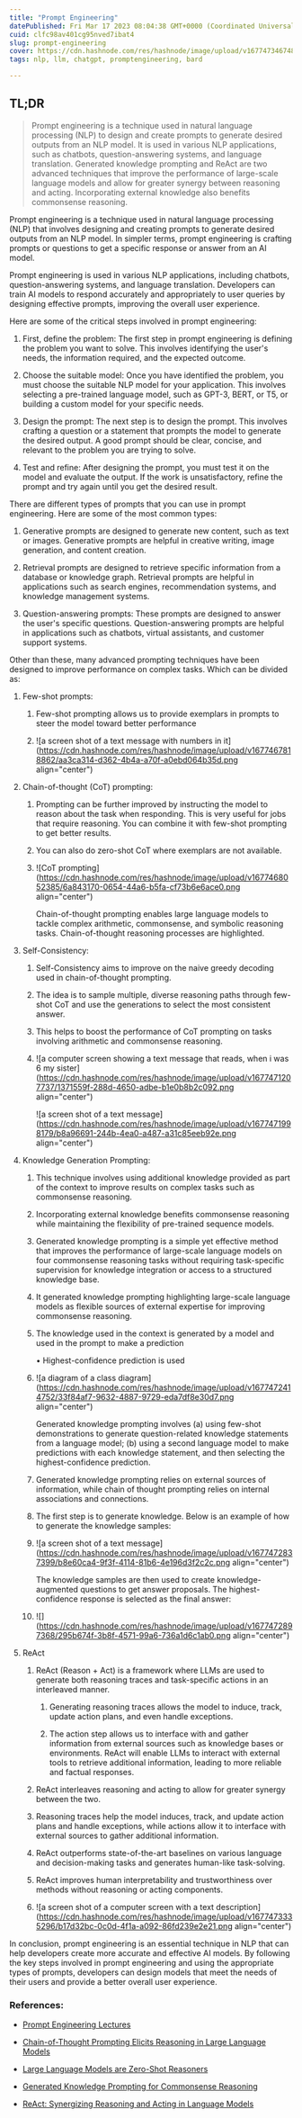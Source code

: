 ```yaml
---
title: "Prompt Engineering"
datePublished: Fri Mar 17 2023 08:04:38 GMT+0000 (Coordinated Universal Time)
cuid: clfc98av401cg95nved7ibat4
slug: prompt-engineering
cover: https://cdn.hashnode.com/res/hashnode/image/upload/v1677473467489/a5c17ab3-6378-4a0b-8b39-9994662e3a88.png
tags: nlp, llm, chatgpt, promptengineering, bard

---
```


## TL;DR

> Prompt engineering is a technique used in natural language processing (NLP) to design and create prompts to generate desired outputs from an NLP model. It is used in various NLP applications, such as chatbots, question-answering systems, and language translation. Generated knowledge prompting and ReAct are two advanced techniques that improve the performance of large-scale language models and allow for greater synergy between reasoning and acting. Incorporating external knowledge also benefits commonsense reasoning.

Prompt engineering is a technique used in natural language processing (NLP) that involves designing and creating prompts to generate desired outputs from an NLP model. In simpler terms, prompt engineering is crafting prompts or questions to get a specific response or answer from an AI model.

Prompt engineering is used in various NLP applications, including chatbots, question-answering systems, and language translation. Developers can train AI models to respond accurately and appropriately to user queries by designing effective prompts, improving the overall user experience.

Here are some of the critical steps involved in prompt engineering:

1. First, define the problem: The first step in prompt engineering is defining the problem you want to solve. This involves identifying the user's needs, the information required, and the expected outcome.
    
2. Choose the suitable model: Once you have identified the problem, you must choose the suitable NLP model for your application. This involves selecting a pre-trained language model, such as GPT-3, BERT, or T5, or building a custom model for your specific needs.
    
3. Design the prompt: The next step is to design the prompt. This involves crafting a question or a statement that prompts the model to generate the desired output. A good prompt should be clear, concise, and relevant to the problem you are trying to solve.
    
4. Test and refine: After designing the prompt, you must test it on the model and evaluate the output. If the work is unsatisfactory, refine the prompt and try again until you get the desired result.
    

There are different types of prompts that you can use in prompt engineering. Here are some of the most common types:

1. Generative prompts are designed to generate new content, such as text or images. Generative prompts are helpful in creative writing, image generation, and content creation.
    
2. Retrieval prompts are designed to retrieve specific information from a database or knowledge graph. Retrieval prompts are helpful in applications such as search engines, recommendation systems, and knowledge management systems.
    
3. Question-answering prompts: These prompts are designed to answer the user's specific questions. Question-answering prompts are helpful in applications such as chatbots, virtual assistants, and customer support systems.
    

Other than these, many advanced prompting techniques have been designed to improve performance on complex tasks. Which can be divided as:

1. Few-shot prompts:
    
    1. Few-shot prompting allows us to provide exemplars in prompts to steer the model toward better performance
        
    2. ![a screen shot of a text message with numbers in it](https://cdn.hashnode.com/res/hashnode/image/upload/v1677467818862/aa3ca314-d362-4b4a-a70f-a0ebd064b35d.png align="center")
        
2. Chain-of-thought (CoT) prompting:
    
    1. Prompting can be further improved by instructing the model to reason about the task when responding. This is very useful for jobs that require reasoning. You can combine it with few-shot prompting to get better results.
        
    2. You can also do zero-shot CoT where exemplars are not available.
        
    3. ![CoT prompting](https://cdn.hashnode.com/res/hashnode/image/upload/v1677468052385/6a843170-0654-44a6-b5fa-cf73b6e6ace0.png align="center")
        
        Chain-of-thought prompting enables large language models to tackle complex arithmetic, commonsense, and symbolic reasoning tasks. Chain-of-thought reasoning processes are highlighted.
        
3. Self-Consistency:
    
    1. Self-Consistency aims to improve on the naive greedy decoding used in chain-of-thought prompting.
        
    2. The idea is to sample multiple, diverse reasoning paths through few-shot CoT and use the generations to select the most consistent answer.
        
    3. This helps to boost the performance of CoT prompting on tasks involving arithmetic and commonsense reasoning.
        
    4. ![a computer screen showing a text message that reads, when i was 6 my sister](https://cdn.hashnode.com/res/hashnode/image/upload/v1677471207737/1371559f-288d-4650-adbe-b1e0b8b2c092.png align="center")
        
        ![a screen shot of a text message](https://cdn.hashnode.com/res/hashnode/image/upload/v1677471998179/b8a96691-244b-4ea0-a487-a31c85eeb92e.png align="center")
        
4. Knowledge Generation Prompting:
    
    1. This technique involves using additional knowledge provided as part of the context to improve results on complex tasks such as commonsense reasoning.
        
    2. Incorporating external knowledge benefits commonsense reasoning while maintaining the flexibility of pre-trained sequence models.
        
    3. Generated knowledge prompting is a simple yet effective method that improves the performance of large-scale language models on four commonsense reasoning tasks without requiring task-specific supervision for knowledge integration or access to a structured knowledge base.
        
    4. It generated knowledge prompting highlighting large-scale language models as flexible sources of external expertise for improving commonsense reasoning.
        
    5. The knowledge used in the context is generated by a model and used in the prompt to make a prediction
        
        • Highest-confidence prediction is used
        
    6. ![a diagram of a class diagram](https://cdn.hashnode.com/res/hashnode/image/upload/v1677472414752/33f84af7-9632-4887-9729-eda7df8e30d7.png align="center")
        
        Generated knowledge prompting involves (a) using few-shot demonstrations to generate question-related knowledge statements from a language model; (b) using a second language model to make predictions with each knowledge statement, and then selecting the highest-confidence prediction.
        
    7. Generated knowledge prompting relies on external sources of information, while chain of thought prompting relies on internal associations and connections.
        
    8. The first step is to generate knowledge. Below is an example of how to generate the knowledge samples:
        
    9. ![a screen shot of a text message](https://cdn.hashnode.com/res/hashnode/image/upload/v1677472837399/b8e60ca4-9f3f-4114-81b6-4e196d3f2c2c.png align="center")
        
        The knowledge samples are then used to create knowledge-augmented questions to get answer proposals. The highest-confidence response is selected as the final answer:
        
    10. ![](https://cdn.hashnode.com/res/hashnode/image/upload/v1677472897368/295b674f-3b8f-4571-99a6-736a1d6c1ab0.png align="center")
        
5. ReAct
    
    1. ReAct (Reason + Act) is a framework where LLMs are used to generate both reasoning traces and task-specific actions in an interleaved manner.
        
        1. Generating reasoning traces allows the model to induce, track, update action plans, and even handle exceptions.
            
        2. The action step allows us to interface with and gather information from external sources such as knowledge bases or environments. ReAct will enable LLMs to interact with external tools to retrieve additional information, leading to more reliable and factual responses.
            
    2. ReAct interleaves reasoning and acting to allow for greater synergy between the two.
        
    3. Reasoning traces help the model induces, track, and update action plans and handle exceptions, while actions allow it to interface with external sources to gather additional information.
        
    4. ReAct outperforms state-of-the-art baselines on various language and decision-making tasks and generates human-like task-solving.
        
    5. ReAct improves human interpretability and trustworthiness over methods without reasoning or acting components.
        
    6. ![a screen shot of a computer screen with a text description](https://cdn.hashnode.com/res/hashnode/image/upload/v1677473335296/b17d32bc-0c0d-4f1a-a092-86fd239e2e21.png align="center")
        

In conclusion, prompt engineering is an essential technique in NLP that can help developers create more accurate and effective AI models. By following the key steps involved in prompt engineering and using the appropriate types of prompts, developers can design models that meet the needs of their users and provide a better overall user experience.

### References:

* [Prompt Engineering Lectures](https://github.com/dair-ai/Prompt-Engineering-Guide/blob/main/lecture/Prompt-Engineering-Lecture-Elvis.pdf)
    
* [Chain-of-Thought Prompting Elicits Reasoning in Large Language Models](https://arxiv.org/pdf/2201.11903.pdf)
    
* [Large Language Models are Zero-Shot Reasoners](https://arxiv.org/abs/2205.11916)
    
* [Generated Knowledge Prompting for Commonsense Reasoning](https://arxiv.org/pdf/2110.08387.pdf)
    
* [ReAct: Synergizing Reasoning and Acting in Language Models](https://arxiv.org/pdf/2210.03629.pdf)